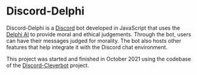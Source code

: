 # Discord-Delphi

Discord-Delphi is a [Discord](https://discord.com/) bot developed in JavaScript that uses the [Delphi AI](https://delphi.allenai.org/) to provide moral and ethical judgements. Through the bot, users can have their messages judged for morality. The bot also hosts other features that help integrate it with the Discord chat environment.
 
This project was started and finished in October 2021 using the codebase of the [Discord-Cleverbot](https://github.com/JstnMcBrd/Discord-Cleverbot) project.